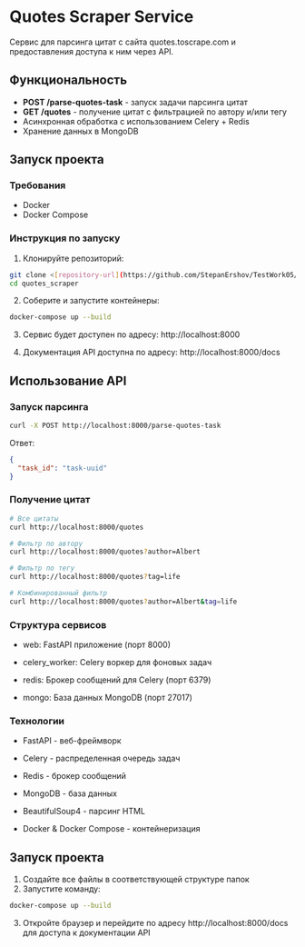 # Quotes Scraper Service

Сервис для парсинга цитат с сайта quotes.toscrape.com и предоставления доступа к ним через API.

## Функциональность

- **POST /parse-quotes-task** - запуск задачи парсинга цитат
- **GET /quotes** - получение цитат с фильтрацией по автору и/или тегу
- Асинхронная обработка с использованием Celery + Redis
- Хранение данных в MongoDB

## Запуск проекта

### Требования

- Docker
- Docker Compose

### Инструкция по запуску

1. Клонируйте репозиторий:
```bash
git clone <[repository-url](https://github.com/StepanErshov/TestWork05/tree/main/quotes_scraper)>
cd quotes_scraper
```
2. Соберите и запустите контейнеры:
```bash
docker-compose up --build
```
3. Сервис будет доступен по адресу: http://localhost:8000

4. Документация API доступна по адресу: http://localhost:8000/docs

## Использование API

### Запуск парсинга

```bash
curl -X POST http://localhost:8000/parse-quotes-task
```

Ответ:
```json
{
  "task_id": "task-uuid"
}
```

### Получение цитат

```bash
# Все цитаты
curl http://localhost:8000/quotes

# Фильтр по автору
curl http://localhost:8000/quotes?author=Albert

# Фильтр по тегу
curl http://localhost:8000/quotes?tag=life

# Комбинированный фильтр
curl http://localhost:8000/quotes?author=Albert&tag=life
```

### Структура сервисов
- web: FastAPI приложение (порт 8000)

- celery_worker: Celery воркер для фоновых задач

- redis: Брокер сообщений для Celery (порт 6379)

- mongo: База данных MongoDB (порт 27017)

### Технологии
- FastAPI - веб-фреймворк

- Celery - распределенная очередь задач

- Redis - брокер сообщений

- MongoDB - база данных

- BeautifulSoup4 - парсинг HTML

- Docker & Docker Compose - контейнеризация

## Запуск проекта

1. Создайте все файлы в соответствующей структуре папок
2. Запустите команду:
```bash
docker-compose up --build
```

3. Откройте браузер и перейдите по адресу http://localhost:8000/docs для доступа к документации API
